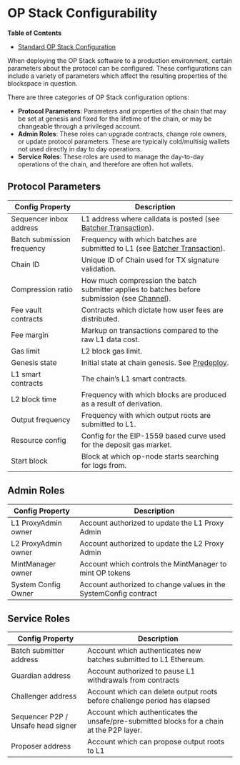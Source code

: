 # OP Stack Configurability

<!-- START doctoc generated TOC please keep comment here to allow auto update -->
<!-- DON'T EDIT THIS SECTION, INSTEAD RE-RUN doctoc TO UPDATE -->

**Table of Contents**

- [Standard OP Stack Configuration](#standard-op-stack-configuration)

<!-- END doctoc generated TOC please keep comment here to allow auto update -->

When deploying the OP Stack software to a production environment,
certain parameters about the protocol can be configured. These
configurations can include a variety of parameters which affect the
resulting properties of the blockspace in question.

There are three categories of OP Stack configuration options:

- **Protocol Parameters**: Parameters and properties of the chain that may
  be set at genesis and fixed for the lifetime of the chain, or may be
  changeable through a privileged account.
- **Admin Roles**: These roles can upgrade contracts, change role owners,
  or update protocol parameters. These are typically cold/multisig wallets not
  used directly in day to day operations.
- **Service Roles**: These roles are used to manage the day-to-day
  operations of the chain, and therefore are often hot wallets.

## Protocol Parameters

| Config Property                       | Description                                                                                                                  |
|---------------------------------------|------------------------------------------------------------------------------------------------------------------------------|
| Sequencer inbox address               | L1 address where calldata is posted (see [Batcher Transaction](../glossary.md#batcher-transaction)).                         |
| Batch submission frequency            | Frequency with which batches are submitted to L1 (see [Batcher Transaction](../glossary.md#batcher-transaction)).            |
| Chain ID                              | Unique ID of Chain used for TX signature validation.                                                                         |
| Compression ratio                     | How much compression the batch submitter applies to batches before submission (see [Channel](../glossary.md#channel)).       |
| Fee vault contracts                   | Contracts which dictate how user fees are distributed.                                                                       |
| Fee margin                            | Markup on transactions compared to the raw L1 data cost.                                                                     |
| Gas limit                             | L2 block gas limit.                                                                                                          |
| Genesis state                         | Initial state at chain genesis. See [Predeploy](../glossary.md#l2-genesis-block).                                            |
| L1 smart contracts                    | The chain’s L1 smart contracts.                                                                                              |
| L2 block time                         | Frequency with which blocks are produced as a result of derivation.                                                          |
| Output frequency                      | Frequency with which output roots are submitted to L1.                                                                       |
| Resource config                       | Config for the EIP-1559 based curve used for the deposit gas market.                                                         |
| Start block                           | Block at which op-node starts searching for logs from.                                                                       |

## Admin Roles

| Config Property                       | Description                                                                                                                  |
|---------------------------------------|------------------------------------------------------------------------------------------------------------------------------|
| L1 ProxyAdmin owner                   | Account authorized to update the L1 Proxy Admin                                                                              |
| L2 ProxyAdmin owner                   | Account authorized to update the L2 Proxy Admin                                                                              |
| MintManager owner                     | Account which controls the MintManager to mint OP tokens                                                                     |
| System Config Owner                   | Account authorized to change values in the SystemConfig contract                                                             |

## Service Roles

| Config Property                       | Description                                                                                                                  |
|---------------------------------------|------------------------------------------------------------------------------------------------------------------------------|
| Batch submitter address               | Account which authenticates new batches submitted to L1 Ethereum.                                                            |
| Guardian address                      | Account authorized to pause L1 withdrawals from contracts                                                                    |
| Challenger address                    | Account which can delete output roots before challenge period has elapsed                                                    |
| Sequencer P2P / Unsafe head signer    | Account which authenticates the unsafe/pre-submitted blocks for a chain at the P2P layer.                                    |
| Proposer address                      | Account which can propose output roots to L1                                                                                 |
